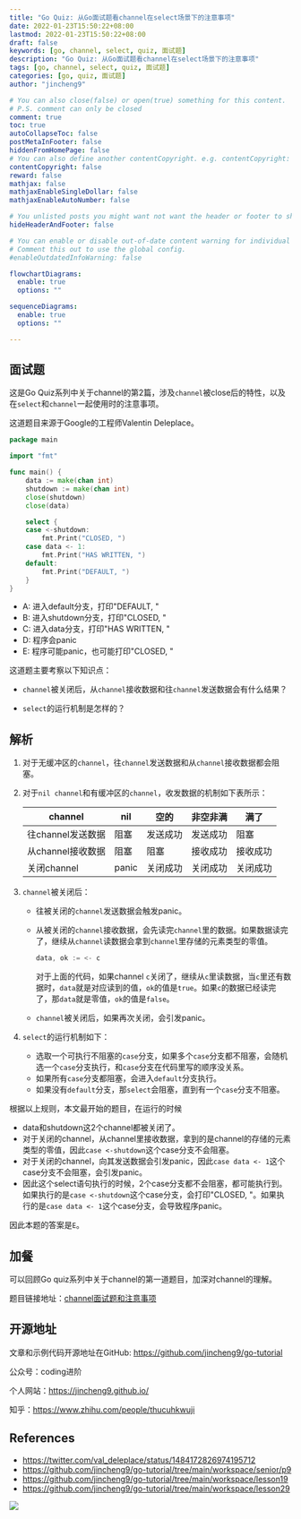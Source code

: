 ```yaml
---
title: "Go Quiz: 从Go面试题看channel在select场景下的注意事项"
date: 2022-01-23T15:50:22+08:00
lastmod: 2022-01-23T15:50:22+08:00
draft: false
keywords: [go, channel, select, quiz, 面试题]
description: "Go Quiz: 从Go面试题看channel在select场景下的注意事项"
tags: [go, channel, select, quiz, 面试题]
categories: [go, quiz, 面试题]
author: "jincheng9"

# You can also close(false) or open(true) something for this content.
# P.S. comment can only be closed
comment: true
toc: true
autoCollapseToc: false
postMetaInFooter: false
hiddenFromHomePage: false
# You can also define another contentCopyright. e.g. contentCopyright: "This is another copyright."
contentCopyright: false
reward: false
mathjax: false
mathjaxEnableSingleDollar: false
mathjaxEnableAutoNumber: false

# You unlisted posts you might want not want the header or footer to show
hideHeaderAndFooter: false

# You can enable or disable out-of-date content warning for individual post.
# Comment this out to use the global config.
#enableOutdatedInfoWarning: false

flowchartDiagrams:
  enable: true
  options: ""

sequenceDiagrams: 
  enable: true
  options: ""

---
```


## 面试题

这是Go Quiz系列中关于channel的第2篇，涉及`channel`被close后的特性，以及在`select`和`channel`一起使用时的注意事项。

这道题目来源于Google的工程师Valentin Deleplace。

```go
package main

import "fmt"

func main() {
	data := make(chan int)
	shutdown := make(chan int)
	close(shutdown)
	close(data)

	select {
	case <-shutdown:
		fmt.Print("CLOSED, ")
	case data <- 1:
		fmt.Print("HAS WRITTEN, ")
	default:
		fmt.Print("DEFAULT, ")
	}
}
```

- A: 进入default分支，打印"DEFAULT, "
- B: 进入shutdown分支，打印"CLOSED, "
- C: 进入data分支，打印"HAS WRITTEN, "
- D: 程序会panic
- E: 程序可能panic，也可能打印"CLOSED, "

这道题主要考察以下知识点：

* `channel`被关闭后，从`channel`接收数据和往`channel`发送数据会有什么结果？

* `select`的运行机制是怎样的？

   

## 解析

1. 对于无缓冲区的`channel`，往`channel`发送数据和从`channel`接收数据都会阻塞。

2. 对于`nil channel`和有缓冲区的`channel`，收发数据的机制如下表所示：

   | channel           | nil   | 空的     | 非空非满 | 满了     |
   | ----------------- | ----- | -------- | -------- | -------- |
   | 往channel发送数据 | 阻塞  | 发送成功 | 发送成功 | 阻塞     |
   | 从channel接收数据 | 阻塞  | 阻塞     | 接收成功 | 接收成功 |
   | 关闭channel       | panic | 关闭成功 | 关闭成功 | 关闭成功 |

3. `channel`被关闭后：

   * 往被关闭的`channel`发送数据会触发panic。

   * 从被关闭的`channel`接收数据，会先读完`channel`里的数据。如果数据读完了，继续从`channel`读数据会拿到`channel`里存储的元素类型的零值。

     ```go
     data, ok := <- c 
     ```

     对于上面的代码，如果channel `c`关闭了，继续从`c`里读数据，当`c`里还有数据时，`data`就是对应读到的值，`ok`的值是`true`。如果`c`的数据已经读完了，那`data`就是零值，`ok`的值是`false`。

   * `channel`被关闭后，如果再次关闭，会引发panic。

4. `select`的运行机制如下：

   * 选取一个可执行不阻塞的`case`分支，如果多个`case`分支都不阻塞，会随机选一个`case`分支执行，和`case`分支在代码里写的顺序没关系。
   * 如果所有`case`分支都阻塞，会进入`default`分支执行。
   * 如果没有`default`分支，那`select`会阻塞，直到有一个`case`分支不阻塞。

根据以上规则，本文最开始的题目，在运行的时候

* data和shutdown这2个channel都被关闭了。
* 对于关闭的channel，从channel里接收数据，拿到的是channel的存储的元素类型的零值，因此`case <-shutdown`这个case分支不会阻塞。
* 对于关闭的channel，向其发送数据会引发panic，因此`case data <- 1`这个case分支不会阻塞，会引发panic。
* 因此这个select语句执行的时候，2个case分支都不会阻塞，都可能执行到。如果执行的是`case <-shutdown`这个case分支，会打印"CLOSED, "。如果执行的是`case data <- 1`这个case分支，会导致程序panic。

因此本题的答案是`E`。



## 加餐

可以回顾Go quiz系列中关于channel的第一道题目，加深对channel的理解。

题目链接地址：[channel面试题和注意事项](https://mp.weixin.qq.com/s?__biz=Mzg2MTcwNjc1Mg==&mid=2247483746&idx=1&sn=c3ec0e3f67fa7b1cb82e61450d10c7fd&chksm=ce124e0df965c71b7e148ac3ce05c82ffde4137cb901b16c2c9567f3f6ed03e4ff738866ad53&token=609026015&lang=zh_CN#rd)



## 开源地址

文章和示例代码开源地址在GitHub: https://github.com/jincheng9/go-tutorial

公众号：coding进阶

个人网站：https://jincheng9.github.io/

知乎：https://www.zhihu.com/people/thucuhkwuji



## References

* https://twitter.com/val_deleplace/status/1484172826974195712
* https://github.com/jincheng9/go-tutorial/tree/main/workspace/senior/p9
* https://github.com/jincheng9/go-tutorial/tree/main/workspace/lesson19
* https://github.com/jincheng9/go-tutorial/tree/main/workspace/lesson29

![](/img/wechat.png)

